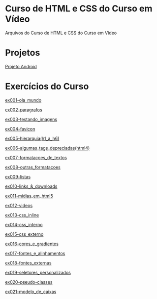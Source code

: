 # Curso de HTML e CSS do Curso em Vídeo
Arquivos do Curso de HTML e CSS do Curso em Vídeo

<h1>Projetos</h1>
<a href="https://marcosrochadeveloper.github.io/curso_html_css/desafios/d010/">Projeto Android</a>

<h1>Exercícios do Curso</h1>
<a href="https://marcosrochadeveloper.github.io/curso_html_css/exercicios/ex001-ola_mundo/" target="_blank">ex001-ola_mundo</a>

<a href="https://marcosrochadeveloper.github.io/curso_html_css/exercicios/ex002-paragrafos/" target="_blank">ex002-paragrafos</a>

<a href="https://marcosrochadeveloper.github.io/curso_html_css/exercicios/ex003-testando_imagens/" target="_blank">ex003-testando_imagens</a>

<a href="https://marcosrochadeveloper.github.io/curso_html_css/exercicios/ex004-favicon/" target="_blank">ex004-favicon</a>

<a href="https://marcosrochadeveloper.github.io/curso_html_css/exercicios/ex005-hierarquia(h1_a_h6)/" target="_blank">ex005-hierarquia(h1_a_h6)</a>

<a href="https://marcosrochadeveloper.github.io/curso_html_css/exercicios/ex006-algumas_tags_depreciadas(html4)/" target="_blank">ex006-algumas_tags_depreciadas(html4)</a>

<a href="https://marcosrochadeveloper.github.io/curso_html_css/exercicios/ex007-formatacoes_de_textos/" target="_blank">ex007-formatacoes_de_textos</a>

<a href="https://marcosrochadeveloper.github.io/curso_html_css/exercicios/ex008-outras_formatacoes/" target="_blank">ex008-outras_formatacoes</a>

<a href="https://marcosrochadeveloper.github.io/curso_html_css/exercicios/ex009-listas" target="_blank">ex009-listas</a>

<a href="https://marcosrochadeveloper.github.io/curso_html_css/exercicios/ex010-links_&_downloads" target="_blank">ex010-links_&_downloads</a>

<a href="https://marcosrochadeveloper.github.io/curso_html_css/exercicios/ex011-midias_em_html5/" target="_blank">ex011-midias_em_html5</a>

<a href="https://marcosrochadeveloper.github.io/curso_html_css/exercicios/ex012-videos/" target="_blank">ex012-videos</a>

<a href="https://marcosrochadeveloper.github.io/curso_html_css/exercicios/ex013-css_inline/" target="_blank">ex013-css_inline</a>

<a href="https://marcosrochadeveloper.github.io/curso_html_css/exercicios/ex014-css_interno/" target="_blank">ex014-css_interno</a>

<a href="https://marcosrochadeveloper.github.io/curso_html_css/exercicios/ex015-css_externo/" target="_blank">ex015-css_externo</a>

<a href="https://marcosrochadeveloper.github.io/curso_html_css/exercicios/ex016-cores_e_gradientes/" target="_blank">ex016-cores_e_gradientes</a>

<a href="https://marcosrochadeveloper.github.io/curso_html_css/exercicios/ex017-fontes_e_alinhamentos/" target="_blank">ex017-fontes_e_alinhamentos</a>

<a href="https://marcosrochadeveloper.github.io/curso_html_css/exercicios/ex018-fontes_externas/" target="_blank">ex018-fontes_externas</a>

<a href="https://marcosrochadeveloper.github.io/curso_html_css/exercicios/ex019-seletores_personalizados/" target="_blank">ex019-seletores_personalizados</a>

<a href="https://marcosrochadeveloper.github.io/curso_html_css/exercicios/ex020-pseudo-classes/" target="_blank">ex020-pseudo-classes</a>

<a href="https://marcosrochadeveloper.github.io/curso_html_css/exercicios/ex021-modelo_de_caixas/" target="_blank">ex021-modelo_de_caixas</a>